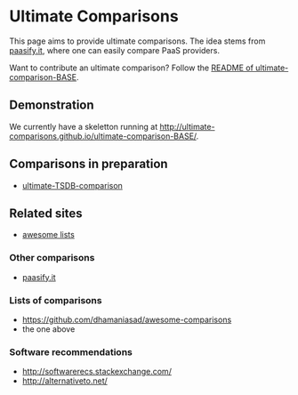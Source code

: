 ---
---

# Ultimate Comparisons

This page aims to provide ultimate comparisons.
The idea stems from [paasify.it](http://www.paasify.it/), where one can easily compare PaaS providers.

Want to contribute an ultimate comparison?
Follow the [README of ultimate-comparison-BASE](https://github.com/ultimate-comparisons/ultimate-comparison-BASE/blob/master/README.md).

## Demonstration

We currently have a skeletton running at <http://ultimate-comparisons.github.io/ultimate-comparison-BASE/>.

## Comparisons in preparation

  * [ultimate-TSDB-comparison](https://github.com/ultimate-comparisons/ultimate-TSDB-comparison)

## Related sites
 * [awesome lists](https://github.com/jnv/lists)

### Other comparisons
 * [paasify.it](http://www.paasify.it/)

### Lists of comparisons
 * <https://github.com/dhamaniasad/awesome-comparisons>
 * the one above

### Software recommendations
 * <http://softwarerecs.stackexchange.com/>
 * <http://alternativeto.net/>

